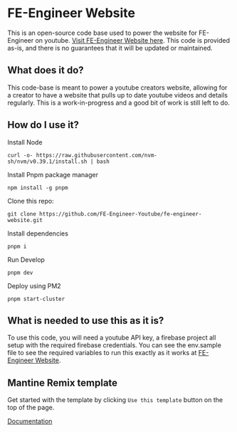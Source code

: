 # FE-Engineer Website

This is an open-source code base used to power the website for FE-Engineer on youtube.  [Visit FE-Engineer Website here](https://fe-engineer.com).  This code is provided as-is, and there is no guarantees that it will be updated or maintained.

## What does it do?

This code-base is meant to power a youtube creators website, allowing for a creator to have a website that pulls up to date youtube videos and details regularly.  This is a work-in-progress and a good bit of work is still left to do.

## How do I use it?

Install Node
```
curl -o- https://raw.githubusercontent.com/nvm-sh/nvm/v0.39.1/install.sh | bash
```

Install Pnpm package manager

```
npm install -g pnpm
```

Clone this repo:
```
git clone https://github.com/FE-Engineer-Youtube/fe-engineer-website.git
```

Install dependencies
```
pnpm i
```

Run Develop
```
pnpm dev
```

Deploy using PM2
```
pnpm start-cluster
```

## What is needed to use this as it is?

To use this code, you will need a youtube API key, a firebase project all setup with the required firebase credentials.  You can see the env.sample file to see the required variables to run this exactly as it works at [FE-Engineer Website](https://fe-engineer.com).

## Mantine Remix template

Get started with the template by clicking `Use this template` button on the top of the page.

[Documentation](https://mantine.dev/guides/remix/)
